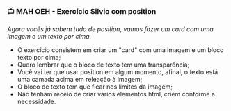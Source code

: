 ### 📺 MAH OEH - Exercício Silvio com position

*Agora vocês já sabem tudo de position, vamos fazer um card com uma imagem e um texto por cima.*

- O exercício consistem em criar um "card" com uma imagem e um bloco texto por cima;
- Quero lembrar que o bloco de texto tem uma transparência;
- Você vai ter que usar position em algum momento, afinal, o texto está uma camada acima em releação à imagem;
- O bloco de texto tem que ficar nos limites da imagem;
- Não tenham receio de criar varios elementos html, criem conforme a necessidade.

